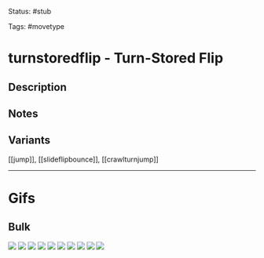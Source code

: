 Status: #stub

Tags: #movetype

# turnstoredflip - Turn-Stored Flip
## Description


## Notes


## Variants
[[jump]], [[slideflipbounce]], [[crawlturnjump]]

___
# Gifs
## Bulk
<img src=https://raw.githubusercontent.com/LauraHannah44/Rain-World-Movement/main/Files/turnstoredflip_0.gif>

<img src=https://raw.githubusercontent.com/LauraHannah44/Rain-World-Movement/main/Files/turnstoredflip_1.gif>

<img src=https://raw.githubusercontent.com/LauraHannah44/Rain-World-Movement/main/Files/turnstoredflip_2.gif>

<img src=https://raw.githubusercontent.com/LauraHannah44/Rain-World-Movement/main/Files/turnstoredflip_3.gif>

<img src=https://raw.githubusercontent.com/LauraHannah44/Rain-World-Movement/main/Files/turnstoredflip_4.gif>

<img src=https://raw.githubusercontent.com/LauraHannah44/Rain-World-Movement/main/Files/turnstoredflip_5.gif>

<img src=https://raw.githubusercontent.com/LauraHannah44/Rain-World-Movement/main/Files/turnstoredflip_6.gif>

<img src=https://raw.githubusercontent.com/LauraHannah44/Rain-World-Movement/main/Files/turnstoredflip_7.gif>

<img src=https://raw.githubusercontent.com/LauraHannah44/Rain-World-Movement/main/Files/turnstoredflip_8.gif>

<img src=https://raw.githubusercontent.com/LauraHannah44/Rain-World-Movement/main/Files/turnstoredflip_9.gif>
